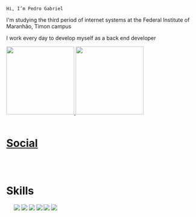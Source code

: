 `Hi, I’m Pedro Gabriel` 

I'm studying the third period of internet systems at the Federal Institute of Maranhão, Timon campus

I work every day to develop myself as a back end developer

<div>
  <a href="https://github.com/LPeter-nm">
  <img height="180em" src="https://github-readme-stats.vercel.app/api?username=LPeter-nm&show_icons=true&theme=dark"/>
  <img height="180em" src="https://github-readme-stats.vercel.app/api/top-langs/?username=LPeter-nm&layout=donut&theme=dark"/>
</div>

<br>

<div>
    <h1>Social</h1>
    <a href="https://www.instagram.com/pedin_nm/" target="_blank" > <img src="https://img.shields.io/badge/Instagram-E4405F?style=for-the-badge&logo=instagram&logoColor=white" alt=""></a>
    <a href="https://www.linkedin.com/in/pedro-gabriel-488a05284/" target="_blank" > <img src="https://img.shields.io/badge/LinkedIn-0077B5?style=for-the-badge&logo=linkedin&logoColor=white" alt=""></a>
    <a href="https://wa.me/55988242498" target="_blank" > <img src="https://img.shields.io/badge/WhatsApp-25D366?style=for-the-badge&logo=whatsapp&logoColor=white" alt=""></a>
</div>

<br>
<div>
  <h1>Skills</h1>
  <img src="https://img.shields.io/badge/HTML-239120?style=for-the-badge&logo=html5&logoColor=white" alt="">
  <img src="https://img.shields.io/badge/CSS-239120?&style=for-the-badge&logo=css3&logoColor=white" alt="">
  <img src="https://img.shields.io/badge/JavaScript-F7DF1E?style=for-the-badge&logo=javascript&logoColor=black" alt="">
  <img src="https://img.shields.io/badge/Node.js-43853D?style=for-the-badge&logo=node.js&logoColor=white" alt="">
  <img src="https://img.shields.io/badge/TypeScript-007ACC?style=for-the-badge&logo=typescript&logoColor=white" alt="">
  <img src="https://img.shields.io/badge/Express.js-404D59?style=for-the-badge">
  <img src="https://img.shields.io/badge/Bootstrap-563D7C?style=for-the-badge&logo=bootstrap&logoColor=white">
  <img src="https://img.shields.io/badge/MySQL-00000F?style=for-the-badge&logo=mysql&logoColor=white">
  <img src="https://img.shields.io/badge/PostgreSQL-316192?style=for-the-badge&logo=postgresql&logoColor=white">
  <img src="https://img.shields.io/badge/Prisma-3982CE?style=for-the-badge&logo=Prisma&logoColor=white">
  <img src="https://img.shields.io/badge/GIT-E44C30?style=for-the-badge&logo=git&logoColor=white">
</div>
